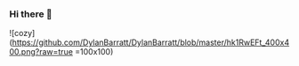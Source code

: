 ### Hi there 👋

<!--
**DylanBarratt/DylanBarratt** is a ✨ _special_ ✨ repository because its `README.md` (this file) appears on your GitHub profile.

Here are some ideas to get you started:

- 🔭 I’m currently working on ...
- 🌱 I’m currently learning ...
- 👯 I’m looking to collaborate on ...
- 🤔 I’m looking for help with ...
- 💬 Ask me about ...
- 📫 How to reach me: ...
- 😄 Pronouns: ...
- ⚡ Fun fact: ...
-->

![cozy](https://github.com/DylanBarratt/DylanBarratt/blob/master/hk1RwEFt_400x400.png?raw=true =100x100)
